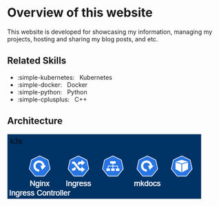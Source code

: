 
# Overview of this website

This website is developed for showcasing my information, managing my projects, hosting and sharing my blog posts, and etc.

## Related Skills

* :simple-kubernetes:   &nbsp; Kubernetes
* :simple-docker:       &nbsp; Docker
* :simple-python:       &nbsp; Python
* :simple-cplusplus:    &nbsp; C++

## Architecture
![Architecture of k3s](../graph/architecture.png)
